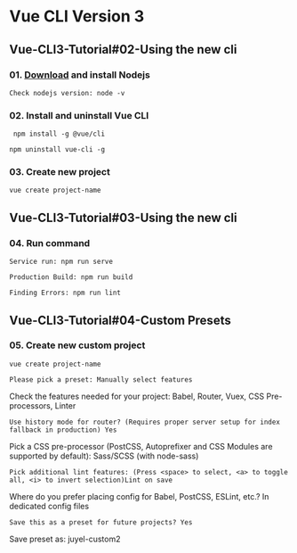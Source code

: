 # Vue CLI Version 3

## Vue-CLI3-Tutorial#02-Using the new cli

### 01. [Download](https://nodejs.org/en/download/) and install Nodejs 
```
Check nodejs version: node -v
```
### 02. Install and uninstall Vue CLI
```
 npm install -g @vue/cli
```
```
npm uninstall vue-cli -g 
```
### 03. Create new project
```
vue create project-name 
```
## Vue-CLI3-Tutorial#03-Using the new cli
### 04. Run command
```
Service run: npm run serve
```
```
Production Build: npm run build
```
```
Finding Errors: npm run lint
```
## Vue-CLI3-Tutorial#04-Custom Presets
### 05. Create new custom project
```
vue create project-name
```
```
Please pick a preset: Manually select features
```
Check the features needed for your project: Babel, Router, Vuex, CSS Pre-processors, Linter
```
Use history mode for router? (Requires proper server setup for index fallback in production) Yes
```
Pick a CSS pre-processor (PostCSS, Autoprefixer and CSS Modules are supported by default): Sass/SCSS (with node-sass)
```
Pick additional lint features: (Press <space> to select, <a> to toggle all, <i> to invert selection)Lint on save
```
Where do you prefer placing config for Babel, PostCSS, ESLint, etc.? In dedicated config files
```
Save this as a preset for future projects? Yes
```
Save preset as: juyel-custom2


